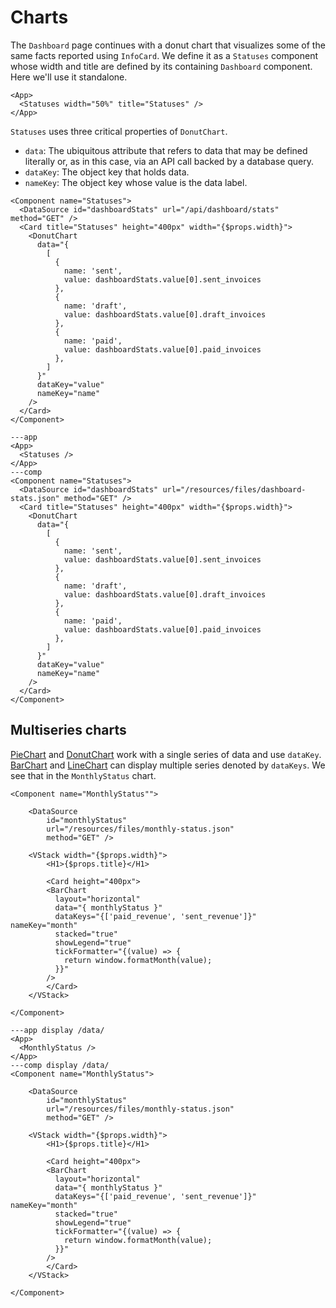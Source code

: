 # Charts

The `Dashboard` page continues with a donut chart that visualizes some of the same facts reported using `InfoCard`. We define it as a `Statuses` component whose width and title are defined by its containing `Dashboard` component. Here we'll use it standalone.

```xmlui
<App>
  <Statuses width="50%" title="Statuses" />
</App>
```

`Statuses` uses three critical properties of `DonutChart`.

- `data`: The ubiquitous attribute that refers to data that may be defined literally or, as in this case, via an API call backed by a database query.
- `dataKey`: The object key that holds data.
- `nameKey`: The object key whose value is the data label.

```xmlui /data/ /dataKey/ /nameKey/
<Component name="Statuses">
  <DataSource id="dashboardStats" url="/api/dashboard/stats" method="GET" />
  <Card title="Statuses" height="400px" width="{$props.width}">
    <DonutChart
      data="{
        [
          {
            name: 'sent',
            value: dashboardStats.value[0].sent_invoices
          },
          {
            name: 'draft',
            value: dashboardStats.value[0].draft_invoices
          },
          {
            name: 'paid',
            value: dashboardStats.value[0].paid_invoices
          },
        ]
      }"
      dataKey="value"
      nameKey="name"
    />
  </Card>
</Component>
```

```xmlui-pg  noHeader
---app
<App>
  <Statuses />
</App>
---comp
<Component name="Statuses">
  <DataSource id="dashboardStats" url="/resources/files/dashboard-stats.json" method="GET" />
  <Card title="Statuses" height="400px" width="{$props.width}">
    <DonutChart
      data="{
        [
          {
            name: 'sent',
            value: dashboardStats.value[0].sent_invoices
          },
          {
            name: 'draft',
            value: dashboardStats.value[0].draft_invoices
          },
          {
            name: 'paid',
            value: dashboardStats.value[0].paid_invoices
          },
        ]
      }"
      dataKey="value"
      nameKey="name"
    />
  </Card>
</Component>
```

## Multiseries charts

[PieChart](/components/PieChart) and [DonutChart](/components/DonutChart) work with a single series of data and use `dataKey`. [BarChart](/components/BarChart) and [LineChart](/components/LineChart) can display multiple series denoted by `dataKeys`. We see that in the `MonthlyStatus` chart.

```xmlui display  noHeader /data/ /dataKeys/ /nameKey/
<Component name="MonthlyStatus"">

    <DataSource
        id="monthlyStatus"
        url="/resources/files/monthly-status.json"
        method="GET" />

    <VStack width="{$props.width}">
        <H1>{$props.title}</H1>

        <Card height="400px">
        <BarChart
          layout="horizontal"
          data="{ monthlyStatus }"
          dataKeys="{['paid_revenue', 'sent_revenue']}" nameKey="month"
          stacked="true"
          showLegend="true"
          tickFormatter="{(value) => {
            return window.formatMonth(value);
          }}"
        />
        </Card>
    </VStack>

</Component>
```

```xmlui-pg /data/  noHeader
---app display /data/
<App>
  <MonthlyStatus />
</App>
---comp display /data/
<Component name="MonthlyStatus">

    <DataSource
        id="monthlyStatus"
        url="/resources/files/monthly-status.json"
        method="GET" />

    <VStack width="{$props.width}">
        <H1>{$props.title}</H1>

        <Card height="400px">
        <BarChart
          layout="horizontal"
          data="{ monthlyStatus }"
          dataKeys="{['paid_revenue', 'sent_revenue']}" nameKey="month"
          stacked="true"
          showLegend="true"
          tickFormatter="{(value) => {
            return window.formatMonth(value);
          }}"
        />
        </Card>
    </VStack>

</Component>
```